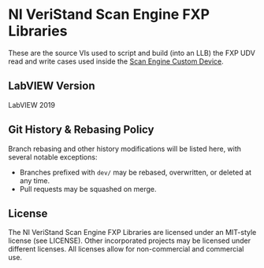 # NI VeriStand Scan Engine FXP Libraries

These are the source VIs used to script and build (into an LLB) the FXP UDV read and write cases used inside the [Scan Engine Custom Device](https://github.com/ni/niveristand-scan-engine-ethercat-custom-device).

## LabVIEW Version

LabVIEW 2019

## Git History & Rebasing Policy
Branch rebasing and other history modifications will be listed here, with several notable exceptions:
- Branches prefixed with `dev/` may be rebased, overwritten, or deleted at any time.
- Pull requests may be squashed on merge.

## License

The NI VeriStand Scan Engine FXP Libraries are licensed under an MIT-style license (see LICENSE). Other incorporated projects may be licensed under different licenses. All licenses allow for non-commercial and commercial use.
